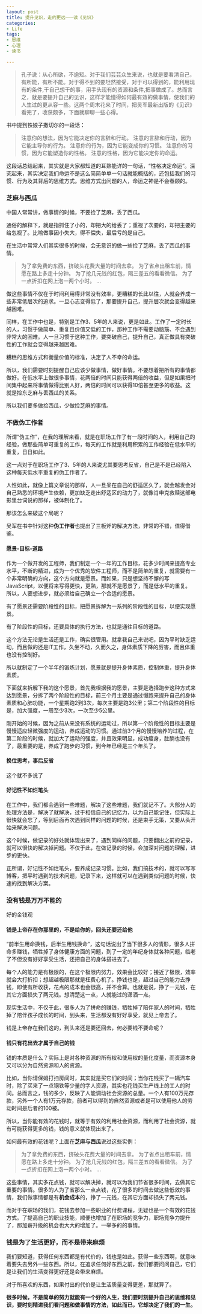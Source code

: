```yaml
---
layout: post
title: 提升见识，走的更远———读《见识》
categories:
- Life
tags:
- 思维
- 心理
- 读书

---
```


> 孔子说：从心所欲，不逾矩。对于我们芸芸众生来说，也就是要看清自己，有所能，有所不能。对于得不到的要坦然接受，对于可以得到的，能利用现有的条件,干自己想干的事，用手头现有的资源和条件,把事做成了。总而言之，就是要提升自己的见识，这样才能懂得如何最有效的做事情，使我们的人生过的更从容一些。这两个周末花来了时间，把吴军最新出版的《见识》看完了，收获颇多，下面就聊聊一些心得。

书中提到铁娘子撒切尔的一段话：

> 注意你的想法，因为它能决定你的言辞和行动。
> 注意的言辞和行动，因为它能主导你的行为。
> 注意你的行为，因为它能变成你的习惯。
> 注意你的习惯，因为它能塑造你的性格。
> 注意的性格，因为它能决定你的命运。

这段话总结起来，其实就是大家都知道的耳熟能详的一句话，“性格决定命运”。深究起来，其实决定我们命运不是这么简简单单一句话就能概括的，还包括我们的习惯、行为及其背后的思维方式。思维方式出问题的人，命运之神是不会眷顾的。

### 芝麻与西瓜

中国人常常讲，做事情的时候，不要捡了芝麻，丢了西瓜。

通俗的解释下，就是指抓住了小的，却把大的给丢了；重视了次要的，却把主要的给忽视了。比喻做事因小失大，得不偿失，最后亏的是自己。

在生活中常常人们其实很多的时候，会无意识的做一些捡了芝麻，丢了西瓜的事情。

> 为了拿免费的东西，挤破头花费大量的时间去拿。
> 为了省点出租车前，情愿在路上多走十分钟。
> 为了抢几元钱的红包，隔三差五的看看微信。
> 为了一点折扣在网上泡一两个小时。
> ...

做这些事情不仅在于时间利用得非常没有效率，更糟糕的长此以往，人就会养成一些非常低层次的追求。一旦心志变得低了，那要提升自己，提升层次就会变得越来越困难。

同样，在工作中也是，特别是工作3、5年的人来说，更是如此。工作了一定时长的人，习惯于做简单、重复且价值又低的工作，那种工作不需要动脑筋、不会遇到非常大的困难。人一旦习惯于这种工作，要突破自己，提升自己，真正做具有突破性的工作就会变得越来越困难。

糟糕的思维方式和衡量价值的标准，决定了人不幸的命运。

所以，我们需要时刻提醒自己应该少做事情，做好事情。不要想着把所有的事情都做好。在低水平上做很多事情，花两倍的时间只能获得两倍的收益，但是如果把时间集中起来将事情做得比别人好，两倍的时间可以获得10倍甚至更多的收益。这就是捡东芝麻与丢西瓜的关系。

所以我们要多做捡西瓜，少做捡芝麻的事情。

### 不做伪工作者

所谓“伪工作”，在我的理解来看，就是在职场工作了有一段时间的人，利用自己的经验，做那些简单可重复的工作，每天的工作就是利用积累的工作经验在低水平的重复，日日如此。

这一点对于在职场工作了3、5年的人来说尤其要思考反省，自己是不是已经陷入这种每天低水平重复的伪工作者了。

人性如此，就像上篇文章说的那样，人一旦呆在自己的舒适区久了，就会越发会对自己熟悉的环境产生依赖，更加缺乏走出舒适区的动力了，就像肖申克救赎这部电影里台词说的那样，被体制化了。

那该怎么来破这个局呢？

吴军在书中针对这种**伪工作者**也提出了三板斧的解决方法，非常的不错，值得借鉴。

#### 愿景-目标-道路

作为一个做开发的工程师，我们制定一个一年的工作目标，花多少时间来提高专业水平，不断的精进，成为一个优秀的软件工程师，而不是简单的重复，就需要有一个非常明确的方向，这个方向就是愿景。而如果，只是想坚持不懈的写JavaScript，以便将来写得更快，更熟，那就不是愿景了，而是低水平的重复。所以，人要想进步，就必须给自己确立一个合适的愿景。

有了愿景还需要阶段性的目标，把愿景拆解为一系列的阶段性的目标，以便实现愿景。

有了阶段性的目标，还要具体的执行方法，也就是通往目标的道路。

这个方法无论是生活还是工作，确实很管用。就拿我自己来说吧，因为平时缺乏运动，而且做的还是IT工作，久坐不动，久而久之，身体素质下降的厉害，而且体重也没有控制好。

所以就制定了一个半年的锻炼计划，愿景就是提升身体素质，控制体重，提升身体素质。

下面就来拆解下我的这个愿景，首先我根据我的愿景，主要是选择跑步这种方式来达到愿景，分拆了两个阶段性的目标，前三个月主要是通过慢跑来提升自己的身体素质和心肺功能，一个星期跑2到3次，每次主要是跑3公里；第二个阶段性的目标是，加大强度，一周至少3次，一次至少5公里。

刚开始的时候，因为之前从来没有系统的运动过，所以第一个阶段性的目标主要是慢慢适应轻微强度的运动，养成运动的习惯。通过前3个月的慢慢培养的过程，在第二阶段的时候，就加大了运动的强度，并且效果明显，成功瘦身，肚腩也没有了，最重要的是，养成了跑步的习惯，到今年已经是三个年头了。

#### 换位思考，事后反省

这个就不多说了

#### 好记性不如烂笔头

在工作中，我们都会遇到一些难题，解决了这些难题，我们就记不了。大部分人的处理方法是，解决了就解决，过于相信自己的记忆力，以为自己能记住，但实际上很快就会忘了，等到后面再次遇到同样的问题的时候，还是束手无策，又要从头开始来解决问题。

这个时候，做记录的好处就体现出来了，遇到同样的问题，只要翻出之前的记录，就可以很快的解决掉问题。不仅于此，在做记录的时候，会加深对问题的理解，进步的更快。

正所谓，好记性不如烂笔头，要养成记录习惯。比如，我们搞技术的，就可以写写博客，把平时遇到的技术问题，记录下来，这样就可以在遇到类似问题的时候，快速的找到解决方案。

### 没有钱是万万不能的

好的金钱观

#### 钱是上帝存在你那里的，不是给你的，回头还要还给他

“前半生用命换钱，后半生用钱换命”，这句话说出了当下很多人的情形，很多人拼命多赚钱，牺牲掉了身体健康方面的问题，到了一定的年纪身体就各种问题，临老了不但没有好好享受生活，还把自己的身体搭进去了。

每个人的能力是有极限的，在这个极限内努力，效果会比较好；接近了极限，效率就会大打折扣；想超越极限那就是枉费心机了。挣钱也是，超过自己的能力去挣钱，即使有所收获，花点的成本也会很高，并不合算。也就是说，挣了一元钱，在其它方面损失了两元钱。想清楚这一点，人就能过的潇洒一点。

现实生活中，不仅于此，很多人为了拼命的赚钱，牺牲掉了陪伴家人的时间，牺牲掉了陪伴孩子成长的时间，到头来，生活都没有好好享受，就见上帝去了。

钱是上帝存在我们这的，到头来还是要还回去，何必要钱不要命呢？

#### 钱只有花出去才属于自己的钱

钱的本质是什么？实际上是对各种资源的所有权和使用权的量化度量，而资源本身又可以分为自然资源和人的资源。

比如，当你请保姆打扫房间时，其实就是买它们的时间；当你花钱买了一辆汽车时，除了买来了一点钢铁等少量的字人资源，其实也花钱买生产线上的工人的时间。总而言之，钱的多少，反映了人能调动社会资源的总量。一个人有100万元存款，另外一个人有1万元存款，前者可以得到的自然资源或者是可以使用他人的劳动时间是后者的100被。

所以，当你能有效的花钱时，就等于有效的利用社会资源，而利用了社会资源，就有可能获得更多的钱，钱的意义就体现出来了。

如何最有效的花钱呢？上面在**芝麻与西瓜**说过这些实例：

> 为了拿免费的东西，挤破头花费大量的时间去拿。
> 为了省点出租车前，情愿在路上多走十分钟。
> 为了抢几元钱的红包，隔三差五的看看微信。
> 为了一点折扣在网上泡一两个小时。
> ...

这些事情，其实多花点钱，就可以解决掉，就可以为我们节省很多时间，去做其它重要的事情。很多的人为了省那么一点点钱，花了很多的时间去做这些低效的事情，我们做事情都是有**机会成本**的，挣了一元钱，在其它方面却损失了两元钱。

而对于在职场的我们，花钱去参加一些职业的付费课程，无疑也是一个有效的花钱方式。了提高自己的职业技能，顺便也增加了在职场的竞争力，职场竞争力提升了，那加薪升级的机会也大大的增加了。一举多的的事情。

### 钱是为了生活更好，而不是带来麻烦

我们要知道，获得任何东西都是有代价的，钱也是如此。获得一些东西啊，就意味着要失去另外一些东西。所以，在追求任何好东西之前，我们都要问问自己，它们是让我们的生活变得更好还是会带来麻烦。

对于所喜欢的东西，如果付出的代价是让生活质量变得更差，那就算了。

**很多时候，不是简单的努力就能有一个好的人生，我们要时刻提升自己的思维和见识，要时刻精进我们看问题和做事情的方法，如此而已，它却决定了我们的一生。**















